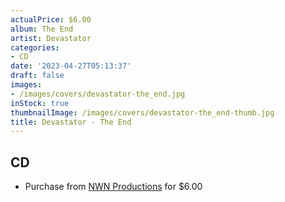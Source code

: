 ```yaml
---
actualPrice: $6.00
album: The End
artist: Devastator
categories:
- CD
date: '2023-04-27T05:13:37'
draft: false
images:
- /images/covers/devastator-the_end.jpg
inStock: true
thumbnailImage: /images/covers/devastator-the_end-thumb.jpg
title: Devastator - The End
---
```


## CD
* Purchase from [NWN Productions](http://shop.nwnprod.com/index.php?route=product/product&path=93&product_id=1768&sort=pd.name&order=ASC) for $6.00
